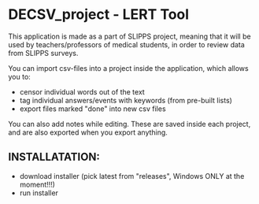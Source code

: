 ﻿# DECSV_project - LERT Tool

This application is made as a part of SLIPPS project, meaning that it will be used by teachers/professors of medical
students, in order to review data from SLIPPS surveys.

You can import csv-files into a project inside the application, which allows you to:
- censor individual words out of the text
- tag individual answers/events with keywords (from pre-built lists)
- export files marked "done" into new csv files

You can also add notes while editing. These are saved inside each project, and are also exported when you export anything.

## INSTALLATATION:
- download installer (pick latest from "releases", Windows ONLY at the moment!!!)
- run installer
